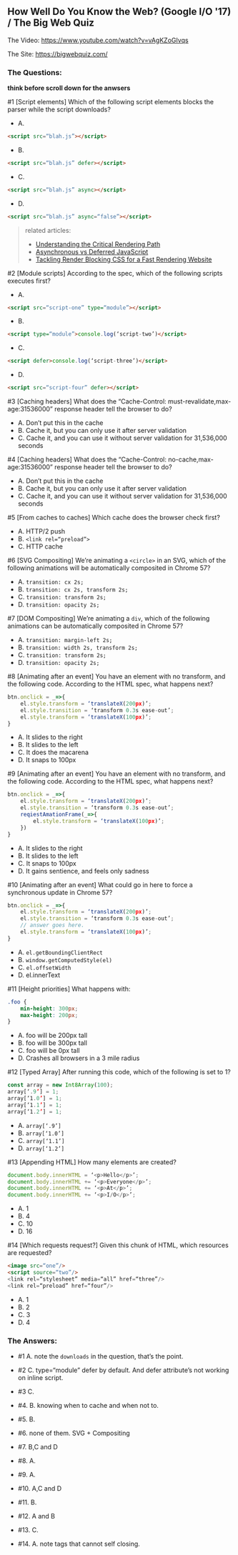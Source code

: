 ## How Well Do You Know the Web? (Google I/O '17) / The Big Web Quiz

The Video: https://www.youtube.com/watch?v=vAgKZoGIvqs

The Site: https://bigwebquiz.com/


### The Questions:

**think before scroll down for the anwsers**

#1 [Script elements] Which of the following script elements blocks the parser while the script downloads?

- A.

```html
<script src=“blah.js”></script>
```

- B.

```html
<script src=“blah.js” defer></script>
```

- C.

```html
<script src=“blah.js” async></script>
```

- D.

```html
<script src=“blah.js” async=“false”></script>
```



> related articles:
> - [Understanding the Critical Rendering Path
](https://bitsofco.de/understanding-the-critical-rendering-path/)
> - [Asynchronous vs Deferred JavaScript
](https://bitsofco.de/async-vs-defer/)
> - [Tackling Render Blocking CSS for a Fast Rendering Website](https://www.sitepoint.com/critical-rendering-path-css-fast-loading-website/)


#2 [Module scripts] According to the spec, which of the following scripts executes first?

- A.

```html
<script src=“script-one” type=“module”></script>
```

- B.

```html
<script type=“module”>console.log(‘script-two’)</script>
```

- C.

```html
<script defer>console.log(‘script-three’)</script>
```

- D.

```html
<script src=“script-four” defer></script>
```

#3 [Caching headers] What does the “Cache-Control: must-revalidate,max-age:31536000” response header tell the browser to do?

- A. Don’t put this in the cache
- B. Cache it, but you can only use it after server validation
- C. Cache it, and you can use it without server validation for 31,536,000 seconds

#4 [Caching headers] What does the “Cache-Control: no-cache,max-age:31536000” response header tell the browser to do?

- A. Don’t put this in the cache
- B. Cache it, but you can only use it after server validation
- C. Cache it, and you can use it without server validation for 31,536,000 seconds

#5 [From caches to caches] Which cache does the browser check first?

- A. HTTP/2 push
- B. `<link rel=“preload”>`
- C. HTTP cache

#6 [SVG Compositing] We’re animating a `<circle>` in an SVG, which of the following animations will be automatically composited in Chrome 57?

- A. `transition: cx 2s;`
- B. `transition: cx 2s, transform 2s;`
- C. `transition: transform 2s;`
- D.  `transition: opacity 2s;`

#7 [DOM Compositing] We’re animating a `div`, which of the following animations can be automatically composited in Chrome 57?

- A. `transition: margin-left 2s;`
- B. `transition: width 2s, transform 2s;`
- C. `transition: transform 2s;`
- D.  `transition: opacity 2s;`

#8 [Animating after an event] You have an element with no transform, and the following code. According to the HTML spec, what happens next?

```js
btn.onclick = _=>{
	el.style.transform = ‘translateX(200px)’;
	el.style.transition = ‘transform 0.3s ease-out’;
	el.style.transform = ‘translateX(100px)’;
}
```

- A.  It slides to the right
- B.  It slides to the left
- C.  It does the macarena
- D.  It snaps to 100px

#9 [Animating after an event] You have an element with no transform, and the following code. According to the HTML spec, what happens next?

```js
btn.onclick = _=>{
	el.style.transform = ‘translateX(200px)’;
	el.style.transition = ‘transform 0.3s ease-out’;
	reqiestAmationFrame(_=>{
		el.style.transform = ‘translateX(100px)’;		
	})
}
```

- A.  It slides to the right
- B.  It slides to the left
- C.  It snaps to 100px
- D.  It gains sentience, and feels only sadness

#10 [Animating after an event] What could go in here to force a synchronous update in Chrome 57?

```js
btn.onclick = _=>{
	el.style.transform = ‘translateX(200px)’;
	el.style.transition = ‘transform 0.3s ease-out’;
	// answer goes here.
	el.style.transform = ‘translateX(100px)’;
}
```

- A.  `el.getBoundingClientRect`
- B.  `window.getComputedStyle(el)`
- C.  `el.offsetWidth`
- D.  el.innerText

#11 [Height priorities] What happens with:

```css
.foo {
	min-height: 300px;
	max-height: 200px;
}
```

- A. foo will be 200px tall
- B. foo will be 300px tall
- C. foo will be 0px tall
- D. Crashes all browsers in a 3 mile radius


#12 [Typed Array] After running this code, which of the following is set to 1?

```js
const array = new Int8Array(100);
array[‘.9’] = 1;
array[‘1.0’] = 1;
array[‘1.1’] = 1;
array[‘1.2’] = 1;
```

- A. `array[‘.9’]`
- B. `array[‘1.0’]`
- C. `array[‘1.1’]`
- D. `array[‘1.2’]`

#13 [Appending HTML] How many elements are created?

```js
document.body.innerHTML = ‘<p>Hello</p>’;
document.body.innerHTML += ‘<p>Everyone</p>’;
document.body.innerHTML += ‘<p>At</p>’;
document.body.innerHTML += ‘<p>I/O</p>’;
```

- A. 1
- B. 4
- C. 10
- D. 16

#14 [Which requests request?] Given this chunk of HTML, which resources are requested?

```html
<image src=“one”/>
<script source=“two”/>
<link rel=“stylesheet” media=“all” href=“three”/>
<link rel=“preload” href=“four”/>
```

- A. 1
- B. 2
- C. 3
- D. 4


### The Answers:

- #1 A. note the `downloads` in the question, that’s the point.

- #2 C. type=“module” defer by default. And defer attribute’s not working on inline script.

- #3 C.

- #4. B. knowing when to cache and when not to.

- #5. B.

- #6.  none of them. SVG + Compositing

- #7.  B,C and D

- #8. A.

- #9. A.

- #10. A,C and D

- #11. B.

- #12. A and B

- #13.  C.

- #14. A. note tags that cannot self closing.
